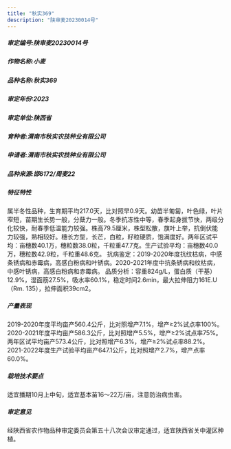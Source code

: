 ```yaml
---
title: "秋实369"
description: "陕审麦20230014号"
---
```

##### 审定编号:陕审麦20230014号

##### 作物名称:小麦

##### 品种名称:秋实369

##### 审定年份:2023

##### 审定单位:陕西省

##### 育种者:渭南市秋实农技种业有限公司

##### 申请者:渭南市秋实农技种业有限公司

##### 品种来源:邯6172/周麦22

##### 特征特性
属半冬性品种，生育期平均217.0天，比对照早0.9天。幼苗半匍匐，叶色绿，叶片窄短，苗期生长势一般，分蘖力一般。冬季抗冻性中等，春季起身拔节快，两级分化较快，耐春季低温能力较强。株高79.5厘米，株型松散，旗叶上举，抗倒伏能力较强，熟相较好。穗长方型，长芒，白粒，籽粒硬质，饱满度好。两年区试平均：亩穗数40.1万，穗粒数38.0粒，千粒重47.7克。生产试验平均：亩穗数40.0万，穗粒数42.9粒，千粒重48.6克。
抗病鉴定：2019-2020年度抗纹枯病，中感条锈病和赤霉病，高感白粉病和叶锈病。2020-2021年度中抗条锈病和纹枯病，中感叶锈病，高感白粉病和赤霉病。
品质分析：容重824g/L，蛋白质（干基）12.9%，湿面筋27.5%，吸水率60.1%，稳定时间2.6min，最大拉伸阻力161E.U（Rm. 135），拉伸面积39cm2。

##### 产量表现
2019-2020年度平均亩产560.4公斤，比对照增产7.1%，增产≥2%试点率100%。2020-2021年度平均亩产586.3公斤，比对照增产5.5%，增产≥2%试点率75%。两年区试平均亩产573.4公斤，比对照增产6.3%，增产≥2%试点率88.2%。2021-2022年度生产试验平均亩产647.1公斤，比对照增产2.7%，增产点率60.0%。

##### 栽培技术要点
适宜播期10月上中旬，适宜基本苗16～22万/亩，注意防治病虫害。

##### 审定意见
经陕西省农作物品种审定委员会第五十八次会议审定通过，适宜陕西省关中灌区种植。
